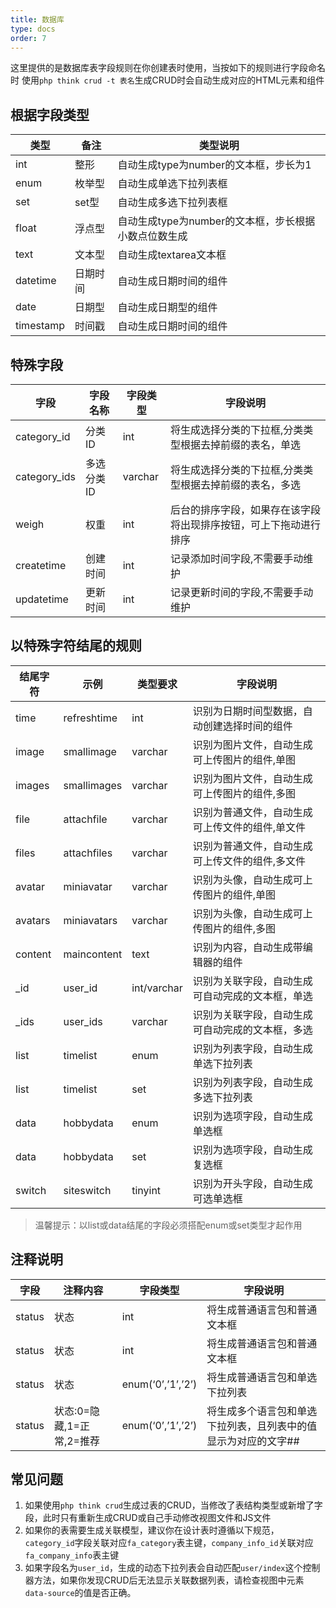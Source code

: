 ```yaml
---
title: 数据库
type: docs
order: 7
---
```


这里提供的是数据库表字段规则在你创建表时使用，当按如下的规则进行字段命名时
使用`php think crud -t 表名`生成CRUD时会自动生成对应的HTML元素和组件 

## 根据字段类型 

| 类型        | 备注   | 类型说明                            |
| --------- | ---- | ------------------------------- |
| int       | 整形   | 自动生成type为number的文本框，步长为1        |
| enum      | 枚举型  | 自动生成单选下拉列表框                     |
| set       | set型 | 自动生成多选下拉列表框                     |
| float     | 浮点型  | 自动生成type为number的文本框，步长根据小数点位数生成 |
| text      | 文本型  | 自动生成textarea文本框                 |
| datetime  | 日期时间 | 自动生成日期时间的组件                     |
| date      | 日期型  | 自动生成日期型的组件                      |
| timestamp | 时间戳  | 自动生成日期时间的组件                     |

## 特殊字段 

| 字段           | 字段名称   | 字段类型    | 字段说明                             |
| ------------ | ------ | ------- | -------------------------------- |
| category_id  | 分类ID   | int     | 将生成选择分类的下拉框,分类类型根据去掉前缀的表名，单选     |
| category_ids | 多选分类ID | varchar | 将生成选择分类的下拉框,分类类型根据去掉前缀的表名，多选     |
| weigh        | 权重     | int     | 后台的排序字段，如果存在该字段将出现排序按钮，可上下拖动进行排序 |
| createtime   | 创建时间   | int     | 记录添加时间字段,不需要手动维护                 |
| updatetime   | 更新时间   | int     | 记录更新时间的字段,不需要手动维护                |


## 以特殊字符结尾的规则 

| 结尾字符    | 示例          | 类型要求        | 字段说明                     |
| ------- | ----------- | ----------- | ------------------------ |
| time    | refreshtime | int         | 识别为日期时间型数据，自动创建选择时间的组件   |
| image   | smallimage  | varchar     | 识别为图片文件，自动生成可上传图片的组件,单图  |
| images  | smallimages | varchar     | 识别为图片文件，自动生成可上传图片的组件,多图  |
| file    | attachfile  | varchar     | 识别为普通文件，自动生成可上传文件的组件,单文件 |
| files   | attachfiles | varchar     | 识别为普通文件，自动生成可上传文件的组件,多文件 |
| avatar  | miniavatar  | varchar     | 识别为头像，自动生成可上传图片的组件,单图    |
| avatars | miniavatars | varchar     | 识别为头像，自动生成可上传图片的组件,多图    |
| content | maincontent | text        | 识别为内容，自动生成带编辑器的组件        |
| _id     | user_id     | int/varchar | 识别为关联字段，自动生成可自动完成的文本框，单选 |
| _ids    | user_ids    | varchar     | 识别为关联字段，自动生成可自动完成的文本框，多选 |
| list    | timelist    | enum        | 识别为列表字段，自动生成单选下拉列表       |
| list    | timelist    | set         | 识别为列表字段，自动生成多选下拉列表       |
| data    | hobbydata   | enum        | 识别为选项字段，自动生成单选框          |
| data    | hobbydata   | set         | 识别为选项字段，自动生成复选框          |
| switch  | siteswitch  | tinyint     | 识别为开头字段，自动生成可选单选框        |

>  温馨提示：以list或data结尾的字段必须搭配enum或set类型才起作用 

## 注释说明

| 字段   | 注释内容                  | 字段类型          | 字段说明                                                     |
| ------ | ------------------------- | ----------------- | ------------------------------------------------------------ |
| status | 状态                      | int               | 将生成普通语言包和普通文本框                                 |
| status | 状态                      | int               | 将生成普通语言包和普通文本框                                 |
| status | 状态                      | enum(‘0’,’1’,’2’) | 将生成普通语言包和单选下拉列表                               |
| status | 状态:0=隐藏,1=正常,2=推荐 | enum(‘0’,’1’,’2’) | 将生成多个语言包和单选下拉列表，且列表中的值显示为对应的文字## |

## 常见问题

1. 如果使用`php think crud`生成过表的CRUD，当修改了表结构类型或新增了字段，此时只有重新生成CRUD或自己手动修改视图文件和JS文件
2. 如果你的表需要生成关联模型，建议你在设计表时遵循以下规范，`category_id`字段关联对应`fa_category`表主键，`company_info_id`关联对应`fa_company_info`表主键
3. 如果字段名为`user_id`，生成的动态下拉列表会自动匹配`user/index`这个控制器方法，如果你发现CRUD后无法显示关联数据列表，请检查视图中元素`data-source`的值是否正确。